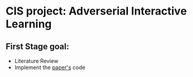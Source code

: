 # CIS project: Adverserial Interactive Learning
## First Stage goal:
- Literature Review
- Implement the [paper's](https://arxiv.org/pdf/2103.04847.pdf) code

